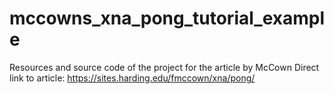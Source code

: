# mccowns_xna_pong_tutorial_example
Resources and source code of the project for the article by McCown
Direct link to article: https://sites.harding.edu/fmccown/xna/pong/

